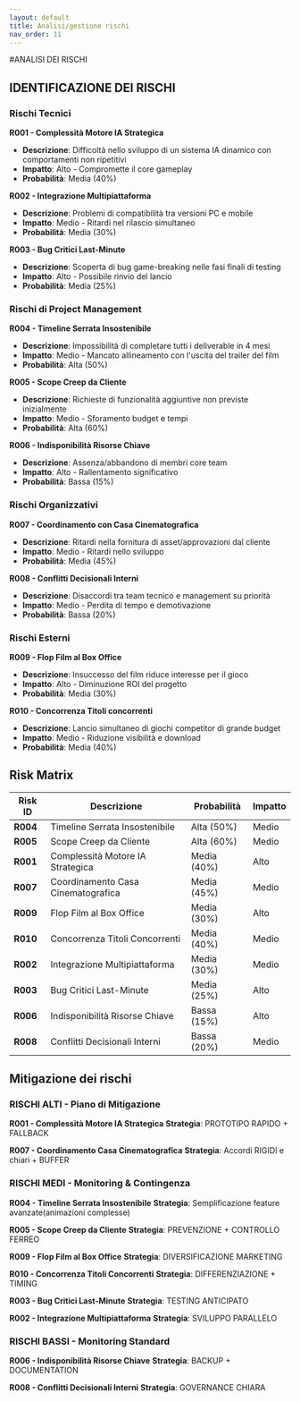 ```yaml
---
layout: default
title: Analisi/gestione rischi
nav_order: 11
---
```


#ANALISI DEI RISCHI

## IDENTIFICAZIONE DEI RISCHI

### Rischi Tecnici

**R001 - Complessità Motore IA Strategica**
- **Descrizione**: Difficoltà nello sviluppo di un sistema IA dinamico con comportamenti non ripetitivi
- **Impatto**: Alto - Compromette il core gameplay
- **Probabilità**: Media (40%)

**R002 - Integrazione Multipiattaforma**
- **Descrizione**: Problemi di compatibilità tra versioni PC e mobile
- **Impatto**: Medio - Ritardi nel rilascio simultaneo
- **Probabilità**: Media (30%)

**R003 - Bug Critici Last-Minute**
- **Descrizione**: Scoperta di bug game-breaking nelle fasi finali di testing
- **Impatto**: Alto - Possibile rinvio del lancio
- **Probabilità**: Media (25%)

### Rischi di Project Management

**R004 - Timeline Serrata Insostenibile**
- **Descrizione**: Impossibilità di completare tutti i deliverable in 4 mesi
- **Impatto**: Medio - Mancato allineamento con l'uscita del trailer del film
- **Probabilità**: Alta (50%)

**R005 - Scope Creep da Cliente**
- **Descrizione**: Richieste di funzionalità aggiuntive non previste inizialmente
- **Impatto**: Medio - Sforamento budget e tempi
- **Probabilità**: Alta (60%)

**R006 - Indisponibilità Risorse Chiave**
- **Descrizione**: Assenza/abbandono di membri core team
- **Impatto**: Alto - Rallentamento significativo
- **Probabilità**: Bassa (15%)

### Rischi Organizzativi

**R007 - Coordinamento con Casa Cinematografica**
- **Descrizione**: Ritardi nella fornitura di asset/approvazioni dal cliente
- **Impatto**: Medio - Ritardi nello sviluppo
- **Probabilità**: Media (45%)

**R008 - Conflitti Decisionali Interni**
- **Descrizione**: Disaccordi tra team tecnico e management su priorità
- **Impatto**: Medio - Perdita di tempo e demotivazione
- **Probabilità**: Bassa (20%)

### Rischi Esterni

**R009 - Flop Film al Box Office**
- **Descrizione**: Insuccesso del film riduce interesse per il gioco
- **Impatto**: Alto - Diminuzione ROI del progetto
- **Probabilità**: Media (30%)

**R010 - Concorrenza Titoli concorrenti**
- **Descrizione**: Lancio simultaneo di giochi competitor di grande budget
- **Impatto**: Medio - Riduzione visibilità e download
- **Probabilità**: Media (40%)

## Risk Matrix

| **Risk ID** | **Descrizione**                    | **Probabilità** | **Impatto** |
|-------------|------------------------------------|-----------------|-------------|
| **R004**    | Timeline Serrata Insostenibile     | Alta (50%)      | Medio       |
| **R005**    | Scope Creep da Cliente             | Alta (60%)      | Medio       |
| **R001**    | Complessità Motore IA Strategica   | Media (40%)     | Alto        |
| **R007**    | Coordinamento Casa Cinematografica | Media (45%)     | Medio       |
| **R009**    | Flop Film al Box Office            | Media (30%)     | Alto        |
| **R010**    | Concorrenza Titoli Concorrenti     | Media (40%)     | Medio       |
| **R002**    | Integrazione Multipiattaforma      | Media (30%)     | Medio       |
| **R003**    | Bug Critici Last-Minute            | Media (25%)     | Alto        |
| **R006**    | Indisponibilità Risorse Chiave     | Bassa (15%)     | Alto        |
| **R008**    | Conflitti Decisionali Interni      | Bassa (20%)     | Medio       |

## Mitigazione dei rischi

### RISCHI ALTI - Piano di Mitigazione

**R001 - Complessità Motore IA Strategica**
**Strategia**: PROTOTIPO RAPIDO + FALLBACK

**R007 - Coordinamento Casa Cinematografica**
**Strategia**: Accordi RIGIDI e chiari + BUFFER

### RISCHI MEDI - Monitoring & Contingenza

**R004 - Timeline Serrata Insostenibile**
**Strategia**: Semplificazione feature avanzate(animazioni complesse)

**R005 - Scope Creep da Cliente**
**Strategia**: PREVENZIONE + CONTROLLO FERREO

**R009 - Flop Film al Box Office**
**Strategia**: DIVERSIFICAZIONE MARKETING

**R010 - Concorrenza Titoli Concorrenti**
**Strategia**: DIFFERENZIAZIONE + TIMING

**R003 - Bug Critici Last-Minute**
**Strategia**: TESTING ANTICIPATO

**R002 - Integrazione Multipiattaforma**
**Strategia**: SVILUPPO PARALLELO

### RISCHI BASSI - Monitoring Standard

**R006 - Indisponibilità Risorse Chiave**
**Strategia**: BACKUP + DOCUMENTATION

**R008 - Conflitti Decisionali Interni**
**Strategia**: GOVERNANCE CHIARA